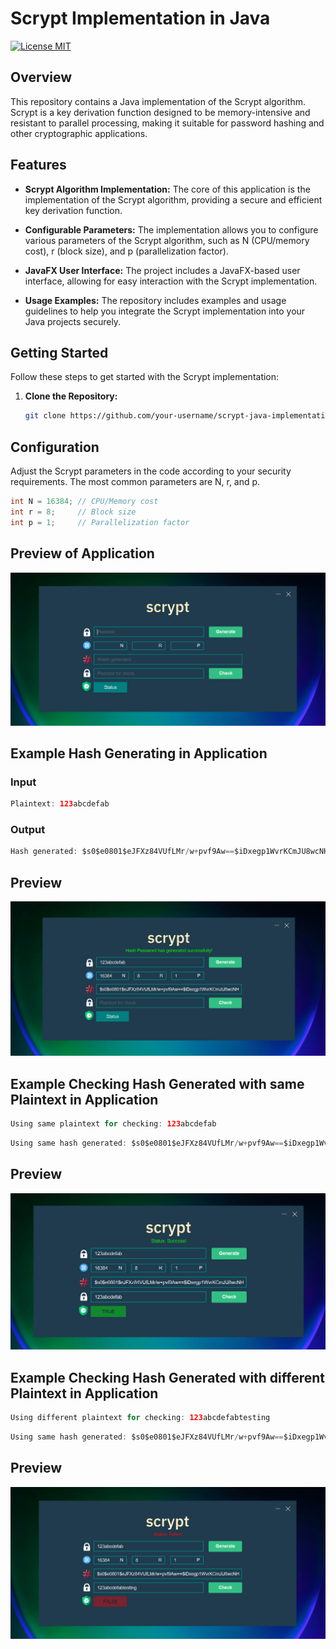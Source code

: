 # Scrypt Implementation in Java
[![License MIT](https://img.shields.io/badge/license-MIT-blue.svg)](https://github.com/GentritIbishi/ScryptImplemenation/blob/master/LICENSE.txt)

## Overview

This repository contains a Java implementation of the Scrypt algorithm. Scrypt is a key derivation function designed to be memory-intensive and resistant to parallel processing, making it suitable for password hashing and other cryptographic applications.

## Features

- **Scrypt Algorithm Implementation:** The core of this application is the implementation of the Scrypt algorithm, providing a secure and efficient key derivation function.
  
- **Configurable Parameters:** The implementation allows you to configure various parameters of the Scrypt algorithm, such as N (CPU/memory cost), r (block size), and p (parallelization factor).

- **JavaFX User Interface:** The project includes a JavaFX-based user interface, allowing for easy interaction with the Scrypt implementation.
  
- **Usage Examples:** The repository includes examples and usage guidelines to help you integrate the Scrypt implementation into your Java projects securely.

## Getting Started

Follow these steps to get started with the Scrypt implementation:

1. **Clone the Repository:**
   ```bash
   git clone https://github.com/your-username/scrypt-java-implementation.git

## Configuration

Adjust the Scrypt parameters in the code according to your security requirements. The most common parameters are N, r, and p.

```java
int N = 16384; // CPU/Memory cost
int r = 8;     // Block size
int p = 1;     // Parallelization factor
```

## Preview of Application

![Preview](https://github.com/GentritIbishi/ScryptImplemenation/blob/master/screenshots/1.png)

## Example Hash Generating in Application

### Input

```java
Plaintext: 123abcdefab
```

### Output

```java
Hash generated: $s0$e0801$eJFXz84VUfLMr/w+pvf9Aw==$iDxegp1WvrKCmJU8wcNHyCfDe6hqvK9XoTJmuy031Ac=
```

## Preview

![Preview](https://github.com/GentritIbishi/ScryptImplemenation/blob/master/screenshots/2.png)

## Example Checking Hash Generated with same Plaintext in Application

```java
Using same plaintext for checking: 123abcdefab
```
```java
Using same hash generated: $s0$e0801$eJFXz84VUfLMr/w+pvf9Aw==$iDxegp1WvrKCmJU8wcNHyCfDe6hqvK9XoTJmuy031Ac=
```
## Preview

![Preview](https://github.com/GentritIbishi/ScryptImplemenation/blob/master/screenshots/3.png)

## Example Checking Hash Generated with different Plaintext in Application

```java
Using different plaintext for checking: 123abcdefabtesting
```
```java
Using same hash generated: $s0$e0801$eJFXz84VUfLMr/w+pvf9Aw==$iDxegp1WvrKCmJU8wcNHyCfDe6hqvK9XoTJmuy031Ac=
```
## Preview

![Preview](https://github.com/GentritIbishi/ScryptImplemenation/blob/master/screenshots/4.png)


